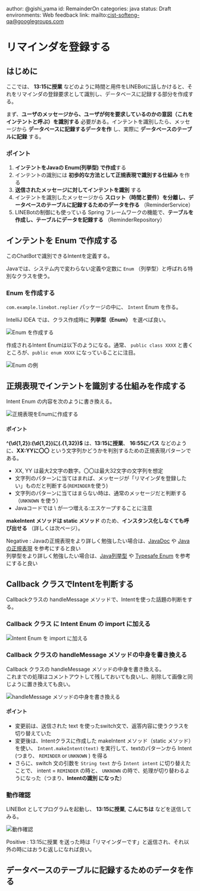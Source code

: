author: @gishi_yama
id: RemainderOn
categories: java
status: Draft
environments: Web
feedback link: mailto:cist-softeng-qa@googlegroups.com

# リマインダを登録する

## はじめに

ここでは、 **13:15に授業** などのように時間と用件をLINEBotに話しかけると、それをリマインダの登録要求として識別し、データベースに記録する部分を作成する。

まず、**ユーザのメッセージから、ユーザが何を要求しているのかの意図（これをインテントと呼ぶ）を識別する** 必要がある。インテントを識別したら、メッセージから **データベースに記録するデータを作** し、実際に **データベースのテーブルに記録** する。

### ポイント

1. **インテントをJavaの Enum(列挙型) で作成**する
1. インテントの識別には **初歩的な方法として正規表現で識別する仕組み** を作る
1. **送信されたメッセージに対してインテントを識別** する   
1. インテントを識別したメッセージから **スロット（時間と要件）を分離し、データベースのテーブルに記録するためのデータを作る** （ReminderService）
1. LINEBotの制御にも使っている Spring フレームワークの機能で、**テーブルを作成し、テーブルにデータを記録する** （ReminderRepository）

## インテントを Enum で作成する

このChatBotで識別できるIntentを定義する。

Javaでは、システム内で変わらない定義や定数に `Enum` （列挙型）と呼ばれる特別なクラスを使う。

### Enum を作成する

`com.example.linebot.replier` パッケージの中に、 `Intent` Enum を作る。

IntelliJ IDEA では、クラス作成時に **列挙型（Enum）** を選べば良い。

![Enum を作成する](RO0201.png)

作成されるIntent Enumは以下のようになる。通常、 `public class XXXX` と書くところが、`public enum XXXX` になっていることに注目。

![Enum の例](RO0301.png)

## 正規表現でインテントを識別する仕組みを作成する

Intent Enum の内容を次のように書き換える。

![正規表現をEnumに作成する](RO0302.png)

#### ポイント

**^(\d{1,2}):(\d{1,2})に(.{1,32})$** は、**13:15に授業**、 **16:55にバス** などのように、**XX:YYに〇〇** という文字列かどうかを判別するための正規表現パターンである。

- XX, YY は最大2文字の数字。〇〇は最大32文字の文字列を想定
- 文字列のパターンに当てはまれば、メッセージが「リマインダを登録したい」ものだと判断する(`REMINDER`を使う)
- 文字列のパターンに当てはまらない時は、通常のメッセージだと判断する（`UNKNOWN` を使う）
- Javaコードでは \ が一つ増える:エスケープすることに注意

**makeIntent メソッドは static メソッド** のため、**インスタンス化しなくても呼び出せる** （詳しくは次ページ）。

Negative
: Javaの正規表現をより詳しく勉強したい場合は、[JavaDoc](https://docs.oracle.com/javase/jp/11/docs/api/java.base/java/util/regex/Pattern.html) や [Javaの正規表現](http://www.ne.jp/asahi/hishidama/home/tech/java/regexp.html) を参考にすると良い  
列挙型をより詳しく勉強したい場合は、[Java列挙型](https://www.ne.jp/asahi/hishidama/home/tech/java/enum.html) や [Typesafe Enum](https://www.javainthebox.net/laboratory/J2SE1.5/LangSpec/TypesafeEnum/TypesafeEnum.html) を参考にすると良い

## Callback クラスでIntentを判断する

Callbackクラスの handleMessage メソッドで、Intentを使った話題の判断をする。

### Callback クラス に Intent Enum の import に加える

![Intent Enum を import に加える](RO0401.png)

### Callback クラスの handleMessage メソッドの中身を書き換える

Callback クラスの handleMessage メソッドの中身を書き換える。  
これまでの処理はコメントアウトして残しておいても良いし、削除して画像と同じように置き換えても良い。

![handleMessage メソッドの中身を書き換える](RO0402.png)

#### ポイント

- 変更前は、送信された text を使ったswitch文で、返答内容に使うクラスを切り替えていた
- 変更後は、Intentクラスに作成した makeIntent メソッド（static メソッド）を使い、 `Intent.makeIntent(text)` を実行して、textのパターンから Intent (つまり、 `REMINDER` or `UNKNOWN` ) を得る 
- さらに、switch 文の引数を `String text` から `Intent intent` に切り替えたことで、 intent = `REMINDER` の時と、 `UNKNOWN` の時で、処理が切り替わるようになった（つまり、**Intentの識別 になった**）


### 動作確認

LINEBot としてプログラムを起動し、 **13:15に授業**, **こんにちは** などを送信してみる。

![動作確認](RO0403.png)

Positive
: 13:15に授業 を送った時は「リマインダーです」と返信され、それ以外の時にはおうむ返しになれば良い。

## データベースのテーブルに記録するためのデータを作る

